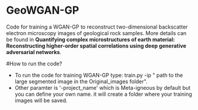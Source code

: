# GeoWGAN-GP
Code for training a WGAN-GP to reconstruct two-dimensional backscatter electron microscopy images of geological rock samples. More details can be found in **Quantifying complex microstructures of earth material: Reconstructing higher-order spatial correlations using deep generative adversarial networks**.

#How to run the code?
* To run the code for training WGAN-GP type: train.py  -ip " path to the large segmented image in the Original_images folder".
* Other paramter is '-project_name' which is Meta-igneous by default but you can define your own name. it will create a folder where your training images will be saved.



